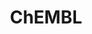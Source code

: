 ---
layout: default
bigquery: https://console.cloud.google.com/bigquery?p=patents-public-data&d=ebi_chembl&page=dataset
citation: '"The ChEMBL database in 2017." Anna Gaulton, Anne Hersey, Michał Nowotka,
  A Patrícia Bento, Jon Chambers, David Mendez, Prudence Mutowo, Francis Atkinson,
  Louisa J Bellis, Elena Cibrián-Uhalte, Mark Davies, Nathan Dedman, Anneli Karlsson,
  María Paula Magariños, John P Overington, George Papadatos, Ines Smit, Andrew R
  Leach Nucleic acids Research (2017) 45 (Database Issue), D945-D954'
contributors: European Bioinformatics Institute
cost: None
description: ChEMBL Data is a manually curated database of small molecules used in
  drug discovery, including information about existing patented drugs.
documentation: 'schema: https://www.ebi.ac.uk/chembl/db_schema


  '
last_edit: 04/11/2022, 05:49:55
location: https://console.cloud.google.com/marketplace/product/google_patents_public_datasets/chembl
maintained_by: EMBL-EBI, an outstation of European Molecular Biology Laboratory
related_publications: '

  ChEMBL: towards direct deposition of bioassay data.


  Mendez D, Gaulton A, Bento AP, Chambers J, De Veij M, Félix E, Magariños MP, Mosquera
  JF, Mutowo P, Nowotka M, Gordillo-Marañón M, Hunter F, Junco L, Mugumbate G, Rodriguez-Lopez
  M, Atkinson F, Bosc N, Radoux CJ, Segura-Cabrera A, Hersey A, Leach AR.


  — Nucleic Acids Res. 2019; 47(D1):D930-D940. doi: 10.1093/nar/gky1075

  '
schema_fields:
- bao_endpoint
- sequence
- previous_company
- curation_comment
- tax_id
- assay_param_id
- black_box_warning
- assay_id
- src_compound_id
- molecule_type
- uo_units
- tissue_id
- caloha_id
- record_id
- updated_by
- text_value
- actsm_id
- mol_atc_id
- relationship
- hba_lipinski
- cell_name
- parent_go_id
- sei
- clo_id
- alert_name
- withdrawn_class
- pathway_key
- hbd
- oc_id
- nda_type
- parent_molregno
- protein_class_id
- efo_term
- bao_id
- compsyn_id
- doi
- description
- compd_id
- therapeutic_flag
- level2
- chirality
- organism
- ref_id
- site_name
- doc_id
- label
- standard_text_value
- uberon_id
- sequence_md5sum
- cx_logp
- path
- mesh_heading
- domain_description
- mc_organism
- full_mwt
- indref_id
- indication_class
- last_page
- frac_code
- comp_go_id
- protclasssyn_id
- heavy_atoms
- downgraded
- log_id
- job_id
- substrate_record_id
- variant_id
- num_lipinski_ro5_violations
- mc_tax_id
- trade_name
- ref_url
- parenteral
- cell_description
- idx
- major_class
- confidence
- usan_substem
- acd_most_bpka
- homologue
- drug_substance_flag
- std_act_id
- mechanism_comment
- usan_stem_id
- level1
- published_units
- irac_code
- binding_site_comment
- qudt_units
- met_comment
- bao_format
- cell_source_organism
- tid_fixed
- target_mapping
- le
- published_value
- active_molregno
- l2
- compound_name
- standard_upper_value
- assay_cell_type
- prodrug
- authors
- ddd_value
- updated_on
- relation
- stem_class
- alogp
- warning_class
- efo_id
- mec_id
- cx_logd
- definition
- journal
- entity_type
- assay_desc
- formulation_id
- level3
- src_description
- target_type
- published_type
- assay_source
- assay_test_type
- action_type
- level4_description
- standard_units
- lle
- year
- isoform
- sitecomp_id
- product_id
- site_id
- assay_type
- potential_duplicate
- rgid
- class_type
- level1_description
- mw_freebase
- max_phase_for_ind
- usan_year
- patent_id
- drug_record_id
- chembl_id
- predbind_id
- who_name
- canonical_smiles
- psa
- cl_lincs_id
- molecular_mechanism
- oral
- met_id
- assay_tissue
- go_id
- l3
- ddd_comment
- withdrawn_flag
- assay_strain
- biocomp_id
- mw_monoisotopic
- related_tid
- standard_relation
- source_domain_id
- withdrawn_country
- comp_class_id
- assay_class_id
- db_version
- patent_use_code
- published_relation
- pref_name
- warning_year
- set_name
- hrac_class_id
- num_ro5_violations
- smid
- ingredient
- patent_expire_date
- cell_source_tissue
- start_position
- l4
- accession
- standard_inchi_key
- full_molformula
- patent_no
- src_short_name
- protein_class_synonym
- mc_target_name
- ap_id
- parameter_type
- acd_most_apka
- company
- hbd_lipinski
- res_stem_id
- mutation
- molsyn_id
- confidence_score
- metabolite_record_id
- natural_product
- compound_key
- max_phase
- curated_by
- class_level
- l5
- targrel_id
- publication_number
- component_synonym
- level3_description
- molregno
- selectivity_comment
- stem
- l1
- units
- first_page
- assay_tax_id
- creation_date
- synonyms
- enzyme_name
- first_approval
- prediction_method
- alert_id
- pathway_id
- bto_id
- component_type
- usan_stem
- db_source
- cpd_str_alert_id
- parent_id
- abstract
- cx_most_bpka
- relationship_type
- co_stem_id
- mol_hrac_id
- country
- src_id
- dosage_form
- mol_frac_id
- result_flag
- title
- doc_type
- warning_description
- warning_id
- assay_category
- name
- parent_type
- molecular_species
- mc_target_type
- targcomp_id
- smarts
- drug_product_flag
- upper_value
- protein_class_desc
- delist_flag
- pchembl_value
- research_stem
- l8
- usan_stem_definition
- innovator_company
- ass_cls_map_id
- ref_type
- assay_subcellular_fraction
- metref_id
- cx_most_apka
- cell_source_tax_id
- ddd_id
- l7
- component_id
- strength
- level5
- ddd_admr
- ridx
- tid
- hba
- data_validity_comment
- acd_logd
- mecref_id
- target_desc
- normal_range_max
- helm_notation
- ad_type
- cidx
- direct_interaction
- warning_type
- tbl
- activity_comment
- value
- source
- domain_name
- status
- aidx
- num_alerts
- acd_logp
- mechanism_of_action
- relationship_desc
- mol_irac_id
- cellosaurus_id
- last_active
- volume
- orig_description
- molfile
- disease_efficacy
- annotation
- ro3_pass
- qed_weighted
- active_ingredient
- dosed_ingredient
- type
- issue
- approval_date
- standard_type
- standard_value
- polymer_flag
- alert_set_id
- aspect
- drugind_id
- end_position
- bei
- warning_country
- withdrawn_year
- assay_organism
- structure_type
- topical
- enzyme_tid
- level2_description
- entity_id
- parameter_value
- prod_pat_id
- priority
- subgroup
- domain_type
- l6
- met_conversion
- standard_inchi
- standard_flag
- withdrawn_reason
- version
- activity_count
- toid
- level4
- frac_class_id
- cell_ontology_id
- inorganic_flag
- mesh_id
- first_in_class
- warnref_id
- species_group_flag
- cell_id
- route
- mc_target_accession
- stat
- hrac_code
- domain_id
- src_assay_id
- applicant_full_name
- atc_code
- pubmed_id
- as_id
- who_extra
- rtb
- comments
- normal_range_min
- availability_type
- aromatic_rings
- ddd_units
- site_residues
- activity_id
- chebi_par_id
- irac_class_id
- syn_type
- submission_date
- short_name
shortname: chembl
tags:
- biotechnology
- health
- chemical
- bioinformatics
- medical
terms_of_use: CC BY-SA 3.0
title: ChEMBL
uuid: e232a192-965c-4ec9-904c-155b6dfe56c5
---
